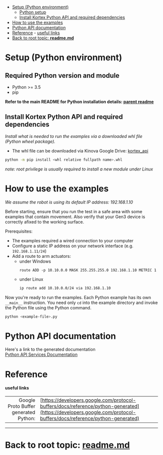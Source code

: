 <!--
* KINOVA (R) KORTEX (TM)
*
* Copyright (c) 2018 Kinova inc. All rights reserved.
*
* This software may be modified and distributed
* under the terms of the BSD 3-Clause license.
*
* Refer to the LICENSE file for details.
*
-->

<!-- TOC -->

- [Setup (Python environment)](#setup-example-python-environment)
  - [Python setup](#requested-basic-python--python-modules)
  - [Install Kortex Python API and required dependencies](#install-python-module-kortex-api--the-needed-dependencies)
- [How to use the examples](#how-to-use-examples-with-gen3-robot)
- [Python API documentation](#api-documentation)
- [Reference](#reference)
      - [useful links](#useful-links)
- [Back to root topic: **readme.md**](#back-to-root-topic-readmemd)

<!-- /TOC -->

<a id="markdown-setup-example-python-environment" name="setup-example-python-environment"></a>
# Setup (Python environment)

<a id="markdown-requested-basic-python--python-modules" name="requested-basic-python--python-modules"></a>
## Required Python version and module

- Python >= 3.5
- pip

**Refer to the main README for Python installation details: [parent readme](../../readme.md)**  

<a id="markdown-install-python-module-kortex-api--the-needed-dependencies" name="install-python-module-kortex-api--the-needed-dependencies"></a>
## Install Kortex Python API and required dependencies  

*Install what is needed to run the examples via a downloaded whl file (Python wheel package).*

+ The whl file can be downloaded via Kinova Google Drive: [kortex_api](https://drive.google.com/file/d/19zfCNlRUfNBbZoMW9LOpLjVrYOO2BwYb/view)  
```sh
python -m pip install <whl relative fullpath name>.whl
```

*note: root privilege is usually required to install a new module under Linux*

<a id="markdown-how-to-use-examples-with-gen3-robot" name="how-to-use-examples-with-gen3-robot"></a>
# How to use the examples

*We assume the robot is using its default IP address: 192.168.1.10*

Before starting, ensure that you run the test in a safe area with some examples that contain movement. Also verify that your Gen3 device is correctly afixed to the working surface.

Prerequisites:
+ The examples required a wired connection to your computer
+ Configure a static IP address on your network interface (e.g.    ``192.168.1.11/24``)
+ Add a route to arm actuators:
  + under Windows
    ```batch
    route ADD -p 10.10.0.0 MASK 255.255.255.0 192.168.1.10 METRIC 1
    ```
  + under Linux
    ```sh
    ip route add 10.10.0.0/24 via 192.168.1.10
    ```

Now you're ready to run the examples. Each Python example has its own ``__main__`` instruction. You need only ``cd`` into the example directory and invoke the Python file using the Python command.
```sh
python <example-file>.py
```

<a id="markdown-api-documentation" name="api-documentation"></a>
# Python API documentation
Here's a link to the generated documentation  
[Python API Services Documentation](../doc/markdown/index.md)  

<a id="markdown-reference" name="reference"></a>
# Reference
<a id="markdown-useful-links" name="useful-links"></a>
#### useful links
|  |  |  
| ---: | --- |  
| Google Proto Buffer generated Python: | [https://developers.google.com/protocol-buffers/docs/reference/python-generated](https://developers.google.com/protocol-buffers/docs/reference/python-generated) | 

__________________________
<a id="markdown-back-to-root-topic-readmemdreadmemd" name="back-to-root-topic-readmemdreadmemd"></a>
# Back to root topic: **[readme.md](../../readme.md)**  
